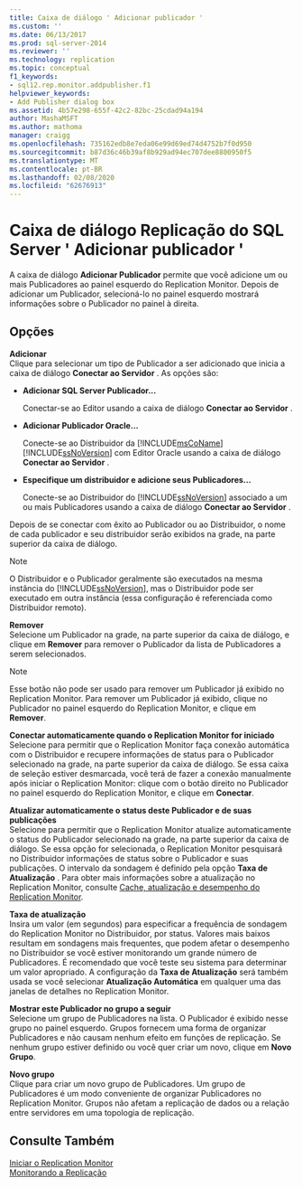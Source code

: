 ```yaml
---
title: Caixa de diálogo ' Adicionar publicador '
ms.custom: ''
ms.date: 06/13/2017
ms.prod: sql-server-2014
ms.reviewer: ''
ms.technology: replication
ms.topic: conceptual
f1_keywords:
- sql12.rep.monitor.addpublisher.f1
helpviewer_keywords:
- Add Publisher dialog box
ms.assetid: 4b57e298-655f-42c2-82bc-25cdad94a194
author: MashaMSFT
ms.author: mathoma
manager: craigg
ms.openlocfilehash: 735162edb8e7eda06e99d69ed74d4752b7f0d950
ms.sourcegitcommit: b87d36c46b39af8b929ad94ec707dee8800950f5
ms.translationtype: MT
ms.contentlocale: pt-BR
ms.lasthandoff: 02/08/2020
ms.locfileid: "62676913"
---
```

# <a name="sql-server-replication-add-publisher-dialog-box"></a>Caixa de diálogo Replicação do SQL Server ' Adicionar publicador ' 
  A caixa de diálogo **Adicionar Publicador** permite que você adicione um ou mais Publicadores ao painel esquerdo do Replication Monitor. Depois de adicionar um Publicador, selecioná-lo no painel esquerdo mostrará informações sobre o Publicador no painel à direita.  
  
## <a name="options"></a>Opções  
 **Adicionar**  
 Clique para selecionar um tipo de Publicador a ser adicionado que inicia a caixa de diálogo **Conectar ao Servidor** . As opções são:  
  
-   **Adicionar SQL Server Publicador...**  
  
     Conectar-se ao Editor usando a caixa de diálogo **Conectar ao Servidor** .  
  
-   **Adicionar Publicador Oracle...**  
  
     Conecte-se ao Distribuidor da [!INCLUDE[msCoName](../../includes/msconame-md.md)] [!INCLUDE[ssNoVersion](../../includes/ssnoversion-md.md)] com Editor Oracle usando a caixa de diálogo **Conectar ao Servidor** .  
  
-   **Especifique um distribuidor e adicione seus Publicadores...**  
  
     Conecte-se ao Distribuidor do [!INCLUDE[ssNoVersion](../../includes/ssnoversion-md.md)] associado a um ou mais Publicadores usando a caixa de diálogo **Conectar ao Servidor** .  
  
 Depois de se conectar com êxito ao Publicador ou ao Distribuidor, o nome de cada publicador e seu distribuidor serão exibidos na grade, na parte superior da caixa de diálogo.  
  
> [!NOTE]  
>  O Distribuidor e o Publicador geralmente são executados na mesma instância do [!INCLUDE[ssNoVersion](../../includes/ssnoversion-md.md)], mas o Distribuidor pode ser executado em outra instância (essa configuração é referenciada como Distribuidor remoto).  
  
 **Remover**  
 Selecione um Publicador na grade, na parte superior da caixa de diálogo, e clique em **Remover** para remover o Publicador da lista de Publicadores a serem selecionados.  
  
> [!NOTE]  
>  Esse botão não pode ser usado para remover um Publicador já exibido no Replication Monitor. Para remover um Publicador já exibido, clique no Publicador no painel esquerdo do Replication Monitor, e clique em **Remover**.  
  
 **Conectar automaticamente quando o Replication Monitor for iniciado**  
 Selecione para permitir que o Replication Monitor faça conexão automática com o Distribuidor e recupere informações de status para o Publicador selecionado na grade, na parte superior da caixa de diálogo. Se essa caixa de seleção estiver desmarcada, você terá de fazer a conexão manualmente após iniciar o Replication Monitor: clique com o botão direito no Publicador no painel esquerdo do Replication Monitor, e clique em **Conectar**.  
  
 **Atualizar automaticamente o status deste Publicador e de suas publicações**  
 Selecione para permitir que o Replication Monitor atualize automaticamente o status do Publicador selecionado na grade, na parte superior da caixa de diálogo. Se essa opção for selecionada, o Replication Monitor pesquisará no Distribuidor informações de status sobre o Publicador e suas publicações. O intervalo da sondagem é definido pela opção **Taxa de Atualização** . Para obter mais informações sobre a atualização no Replication Monitor, consulte [Cache, atualização e desempenho do Replication Monitor](monitor/caching-refresh-and-replication-monitor-performance.md).  
  
 **Taxa de atualização**  
 Insira um valor (em segundos) para especificar a frequência de sondagem do Replication Monitor no Distribuidor, por status. Valores mais baixos resultam em sondagens mais frequentes, que podem afetar o desempenho no Distribuidor se você estiver monitorando um grande número de Publicadores. É recomendado que você teste seu sistema para determinar um valor apropriado. A configuração da **Taxa de Atualização** será também usada se você selecionar **Atualização Automática** em qualquer uma das janelas de detalhes no Replication Monitor.  
  
 **Mostrar este Publicador no grupo a seguir**  
 Selecione um grupo de Publicadores na lista. O Publicador é exibido nesse grupo no painel esquerdo. Grupos fornecem uma forma de organizar Publicadores e não causam nenhum efeito em funções de replicação. Se nenhum grupo estiver definido ou você quer criar um novo, clique em **Novo Grupo**.  
  
 **Novo grupo**  
 Clique para criar um novo grupo de Publicadores. Um grupo de Publicadores é um modo conveniente de organizar Publicadores no Replication Monitor. Grupos não afetam a replicação de dados ou a relação entre servidores em uma topologia de replicação.  
  
## <a name="see-also"></a>Consulte Também  
 [Iniciar o Replication Monitor](monitor/start-the-replication-monitor.md)   
 [Monitorando a Replicação](monitoring-replication.md)  
  
  
